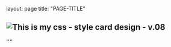 layout: page
title: "PAGE-TITLE"
##
## ![This is my css - style card design - v.08](https://ipfs.io/ipfs/QmPG78CBCd3hyJPZPVu5bWYxUpbuwvXRoLXYzxgKGkPxkK?filename=png-card-layout.png)
''''
